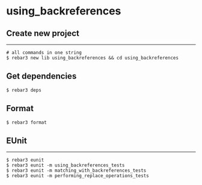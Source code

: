 using_backreferences
=====

## Create new project

----	
	
	# all commands in one string
	$ rebar3 new lib using_backreferences && cd using_backreferences
	
## Get dependencies
	$ rebar3 deps	

## Format
	$ rebar3 format
	
## EUnit
-----
	$ rebar3 eunit
	$ rebar3 eunit -m using_backreferences_tests
	$ rebar3 eunit -m matching_with_backreferences_tests
	$ rebar3 eunit -m performing_replace_operations_tests